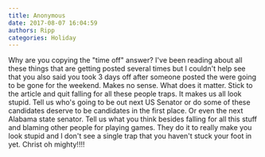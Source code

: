 ```yaml
---
title: Anonymous
date: 2017-08-07 16:04:59
authors: Ripp
categories: Holiday
---
```


 Why are you copying the "time off" answer?  I've been reading about all these things that are getting posted several times but I couldn't help see that you also said you took 3 days off after someone posted the were going to be gone for the weekend. Makes no sense. What does it matter. Stick to the article and quit falling for all these people traps. It makes us all look stupid. Tell us who's going to be out next US Senator or do some of these candidates deserve to be candidates in the first place. Or even the next Alabama state senator. Tell us what you think besides falling for all this stuff and blaming other people for playing games. They do it to really make you look stupid and I don't see a single trap that you haven't stuck your foot in yet. Christ oh mighty!!!!